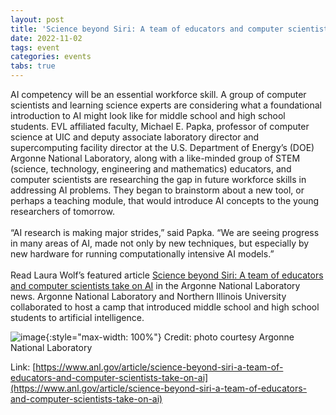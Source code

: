 ```yaml
---
layout: post
title: 'Science beyond Siri: A team of educators and computer scientists take on AI'
date: 2022-11-02
tags: event
categories: events
tabs: true
---
```


AI competency will be an essential workforce skill. A group of computer scientists and learning science experts are considering what a foundational introduction to AI might look like for middle school and high school students.  EVL affiliated faculty, Michael E. Papka, professor of computer science at UIC and deputy associate laboratory director and supercomputing facility director at the U.S. Department of Energy’s (DOE) Argonne National Laboratory, along with a like-minded group of STEM (science, technology, engineering and mathematics) educators, and computer scientists are researching the gap in future workforce skills in addressing AI problems. They began to brainstorm about a new tool, or perhaps a teaching module, that would introduce AI concepts to the young researchers of tomorrow.<br><br>
&ldquo;AI research is making major strides,&rdquo; said Papka.  &ldquo;We are seeing progress in many areas of AI, made not only by new techniques, but especially by new hardware for running computationally intensive AI models.&rdquo;<br><br>
Read Laura Wolf&rsquo;s featured article <a href="https://www.anl.gov/article/science-beyond-siri-a-team-of-educators-and-computer-scientists-take-on-ai">Science beyond Siri: A team of educators and computer scientists take on AI</a> in the Argonne National Laboratory news.
Argonne National Laboratory and Northern Illinois University collaborated to host a camp that introduced middle school and high school students to artificial intelligence.

![image](https://www.evl.uic.edu/output/originals/argonne+niu-aicamp.jpg-srcw.jpg){:style="max-width: 100%"}
Credit: photo courtesy Argonne National Laboratory


Link: [https://www.anl.gov/article/science-beyond-siri-a-team-of-educators-and-computer-scientists-take-on-ai](https://www.anl.gov/article/science-beyond-siri-a-team-of-educators-and-computer-scientists-take-on-ai)
